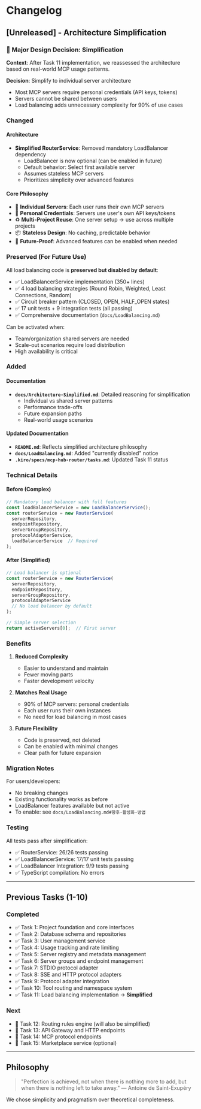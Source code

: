 # Changelog

## [Unreleased] - Architecture Simplification

### 🎯 Major Design Decision: Simplification

**Context**: After Task 11 implementation, we reassessed the architecture based on real-world MCP usage patterns.

**Decision**: Simplify to individual server architecture
- Most MCP servers require personal credentials (API keys, tokens)
- Servers cannot be shared between users
- Load balancing adds unnecessary complexity for 90% of use cases

### Changed

#### Architecture
- **Simplified RouterService**: Removed mandatory LoadBalancer dependency
  - LoadBalancer is now optional (can be enabled in future)
  - Default behavior: Select first available server
  - Assumes stateless MCP servers
  - Prioritizes simplicity over advanced features

#### Core Philosophy
- 👤 **Individual Servers**: Each user runs their own MCP servers
- 🔑 **Personal Credentials**: Servers use user's own API keys/tokens
- ♻️ **Multi-Project Reuse**: One server setup → use across multiple projects
- 📦 **Stateless Design**: No caching, predictable behavior
- 🚀 **Future-Proof**: Advanced features can be enabled when needed

### Preserved (For Future Use)

All load balancing code is **preserved but disabled by default**:
- ✅ LoadBalancerService implementation (350+ lines)
- ✅ 4 load balancing strategies (Round Robin, Weighted, Least Connections, Random)
- ✅ Circuit breaker pattern (CLOSED, OPEN, HALF_OPEN states)
- ✅ 17 unit tests + 9 integration tests (all passing)
- ✅ Comprehensive documentation (`docs/LoadBalancing.md`)

Can be activated when:
- Team/organization shared servers are needed
- Scale-out scenarios require load distribution
- High availability is critical

### Added

#### Documentation
- **`docs/Architecture-Simplified.md`**: Detailed reasoning for simplification
  - Individual vs shared server patterns
  - Performance trade-offs
  - Future expansion paths
  - Real-world usage scenarios

#### Updated Documentation
- **`README.md`**: Reflects simplified architecture philosophy
- **`docs/LoadBalancing.md`**: Added "currently disabled" notice
- **`.kiro/specs/mcp-hub-router/tasks.md`**: Updated Task 11 status

### Technical Details

#### Before (Complex)
```typescript
// Mandatory load balancer with full features
const loadBalancerService = new LoadBalancerService();
const routerService = new RouterService(
  serverRepository,
  endpointRepository,
  serverGroupRepository,
  protocolAdapterService,
  loadBalancerService  // Required
);
```

#### After (Simplified)
```typescript
// Load balancer is optional
const routerService = new RouterService(
  serverRepository,
  endpointRepository,
  serverGroupRepository,
  protocolAdapterService
  // No load balancer by default
);

// Simple server selection
return activeServers[0];  // First server
```

### Benefits

1. **Reduced Complexity**
   - Easier to understand and maintain
   - Fewer moving parts
   - Faster development velocity

2. **Matches Real Usage**
   - 90% of MCP servers: personal credentials
   - Each user runs their own instances
   - No need for load balancing in most cases

3. **Future Flexibility**
   - Code is preserved, not deleted
   - Can be enabled with minimal changes
   - Clear path for future expansion

### Migration Notes

For users/developers:
- No breaking changes
- Existing functionality works as before
- LoadBalancer features available but not active
- To enable: see `docs/LoadBalancing.md#향후-활성화-방법`

### Testing

All tests pass after simplification:
- ✅ RouterService: 26/26 tests passing
- ✅ LoadBalancerService: 17/17 unit tests passing
- ✅ LoadBalancer Integration: 9/9 tests passing
- ✅ TypeScript compilation: No errors

---

## Previous Tasks (1-10)

### Completed
- ✅ Task 1: Project foundation and core interfaces
- ✅ Task 2: Database schema and repositories
- ✅ Task 3: User management service
- ✅ Task 4: Usage tracking and rate limiting
- ✅ Task 5: Server registry and metadata management
- ✅ Task 6: Server groups and endpoint management
- ✅ Task 7: STDIO protocol adapter
- ✅ Task 8: SSE and HTTP protocol adapters
- ✅ Task 9: Protocol adapter integration
- ✅ Task 10: Tool routing and namespace system
- ✅ Task 11: Load balancing implementation → **Simplified**

### Next
- 🔄 Task 12: Routing rules engine (will also be simplified)
- 🔄 Task 13: API Gateway and HTTP endpoints
- 🔄 Task 14: MCP protocol endpoints
- 🔄 Task 15: Marketplace service (optional)

---

## Philosophy

> "Perfection is achieved, not when there is nothing more to add, 
> but when there is nothing left to take away."
> — Antoine de Saint-Exupéry

We chose simplicity and pragmatism over theoretical completeness.

